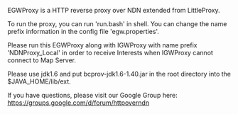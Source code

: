 EGWProxy is a HTTP reverse proxy over NDN extended from LittleProxy. 

To run the proxy, you can run 'run.bash' in shell.
You can change the name prefix information in the config file 'egw.properties'.

Please run this EGWProxy along with IGWProxy with name prefix 'NDNProxy_Local' in order to receive Interests when IGWProxy cannot connect to Map Server.

Please use jdk1.6 and put bcprov-jdk1.6-1.40.jar in the root directory into the $JAVA_HOME/lib/ext.

If you have questions, please visit our Google Group here:
https://groups.google.com/d/forum/httpoverndn

